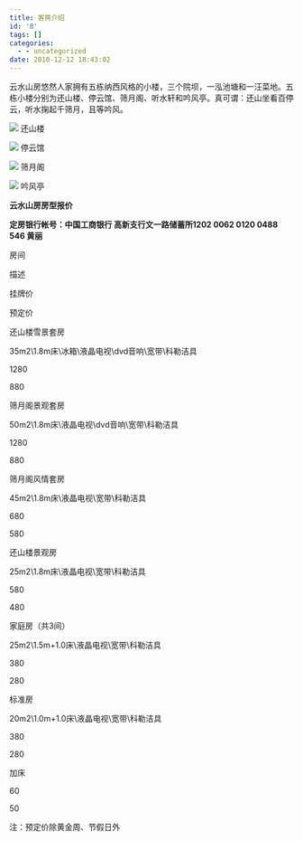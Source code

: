 ```yaml
---
title: 客房介绍
id: '8'
tags: []
categories:
  - - uncategorized
date: 2010-12-12 18:43:02
---
```


云水山房悠然人家拥有五栋纳西风格的小楼，三个院坝，一泓池塘和一汪菜地。五栋小楼分别为还山楼、停云馆、筛月阁、听水轩和吟风亭。真可谓：还山坐看百停云，听水掬起千筛月，且等吟风。

[![](upfile/yard01.jpg)](http://www.yssf.net/?page_id=22) 还山楼

[![](upfile/yard02.jpg)](http://www.yssf.net/?page_id=24) 停云馆

[![](upfile/yard03.jpg)](http://www.yssf.net/?page_id=26) 筛月阁

[![](upfile/yard05.jpg)](http://www.yssf.net/?page_id=31) 吟风亭

**云水山房房型报价**

**定房银行帐号：中国工商银行 高新支行文一路储蓄所1202 0062 0120 0488 546 黄丽**

房间

描述

挂牌价

预定价

还山楼雪景套房

35m2\\1.8m床\\冰箱\\液晶电视\\dvd音响\\宽带\\科勒洁具

1280

880

筛月阁景观套房

50m2\\1.8m床\\液晶电视\\dvd音响\\宽带\\科勒洁具

1280

880

筛月阁风情套房

45m2\\1.8m床\\液晶电视\\宽带\\科勒洁具

680

580

还山楼景观房

25m2\\1.8m床\\液晶电视\\宽带\\科勒洁具

580

480

家庭房（共3间）

25m2\\1.5m+1.0床\\液晶电视\\宽带\\科勒洁具

380

280

标准房

20m2\\1.0m+1.0床\\液晶电视\\宽带\\科勒洁具

380

280

加床

60

50

注：预定价除黄金周、节假日外